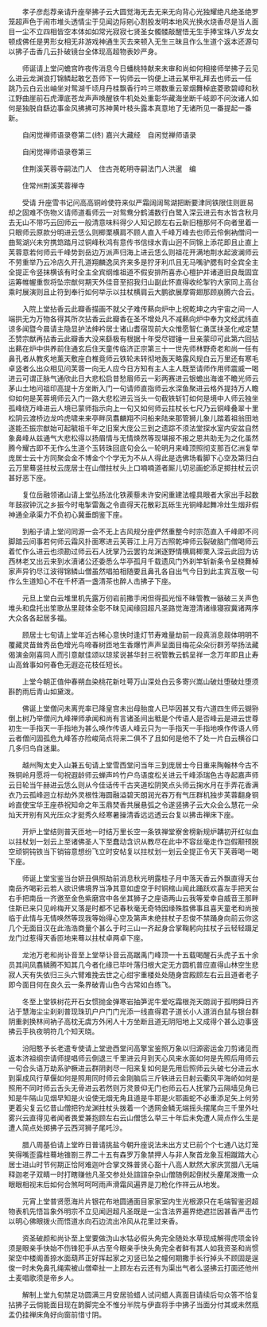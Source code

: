 <!-- { "loadSidebar": true } -->
　　孝子彦彪荐亲请升座举拂子云大圆觉海无去无来无向背心光独耀绝凡绝圣绝罗笼超声色于闹市堆头透情尘于见闻边际剜心割股发明本地风光换水烧香尽是当人面目一尘不立四相皆空本体如如常光寂寂七贤圣女髑髅敲醒悟无生手捧宝珠八岁龙女顿成佛任是男形女相无非游戏神通生灭去来顿入无生三昧且作么生道个返本还源句以拂子击香几云扑破镜台全体现高超物表妙严身。

　　师诞请上堂问蟾宫昨夜传消息今日蟠桃特献来未审和尚如何相接师举拂子云见么进云龙渊浪打锦鳞起敢乞吾师下一钩师云一钩便上进云某甲礼拜去也师云一任　跳乃云白云出岫坐对鸳湖千顷月丹桂飘香行吟三塔数重云翠烟舞棹底菱歌碧嶂和秋江野曲崖前石虎潭底苍龙声声唤醒铁牛机处处重彰华藏海坐断千岐即不问汝诸人如何是独脱自繇边事金风拂拂可苏神黄叶枝头露本真意地了无诸所见一番提起一番新。

　　自闲觉禅师语录卷第二(终)
嘉兴大藏经　自闲觉禅师语录


　　自闲觉禅师语录卷第三

　　住荆溪芙蓉寺嗣法门人　住古尧乾明寺嗣法门人洪暹　编

　　住常州荆溪芙蓉禅寺

　　受请
升座雪书记问高高铜岭使符来似严霜阔阔鸳湖把断要津同铁限住则匪易却之固难不伤物义请师道看师云一对鸳鸯分鹤浦数行白鹭入深云进云有水皆含秋月去无山不带巧云回师云一般清意味料得少人知记顾左右云新旧檀那何不向者里着一只眼师云原款分明进云恁么则楖栗横肩不顾人直入千峰万峰去也师云伶俐衲僧问一曲鸳湖兴未穷携筇踏月过铜峰秋鸿有意传书信绿水青山迥不同锦上添花即且止直上芙蓉意若何师云千峰势到岳边万派声归海上进云恁么则祖花开满地荆水起波澜师云不劳重举乃云冷店久开孔道翔麟逸凤齐来多是狞牙利爪且无马嘴驴腮有时全宾全主全提正令竖抹横该有时全主全宾纲维祖道不假安排所喜赤心檀护并诸道旧良哉固宜运筹帷幄重恢将坠宗猷何期天外佳音至招我归山副此怀直得收纶掣钓大家同上高台乘时展演则且止符到奉行如何举示以拄杖横肩云大鹏欲展摩霄翅那顾崩腾六合云。

　　入院上堂拈香云此瓣香描画不就父子难传爇向炉中上祝乾坤之内宇宙之间一人端拱无为万物各得其所次拈香云此瓣香在圣不增处凡不减爇向炉中奉为文经武纬直谅多闻暨今晨请主隐显护法绅衿居士诸山耆宿现前大众惟愿智仁勇匡扶圣化戒定慧丕赞宗猷再拈香云此瓣香大没来繇极有根据十年受尽钳锤一旦亲蒙印可此第六回拈出爇在炉中供养前住通玄后住天童传临济正宗第三十一世先师林野奇老和尚一任有鼻孔者从教炙地薰天敷座白椎竟师云铁轮未转彻地轰天略露风规白云万里还有寒毛卓竖者么出众相见问芙蓉一向无人应今日方知有主人主人既至请师作用师震威一喝进云可谓正脉气通欣此日大悲松启昔愁眉师云一彩两赛进云银蟾出海谁不瞻光师云茅山土地问祖印高提十方坐断入门一句请师直指师云水深鱼聚进云格外提持万人瞻仰如何是芙蓉境师云入门一路大悲松进云当头一句截铁斩钉如何是境中人师云独坐孤峰绕万峰进云人境已蒙师指示向上一句又如何师云拄杖长七尺乃云铜峰叠翠十里松阴云渡桥边龙吟虎啸来来亭畔凤翥麟翔不问船来陆来那管狮儿象儿踏着祖翁田地遂能丕振宗猷始可起毓祖千年之旧案大庞公三到之遗踪不须法堂探水室内安盆自然象鼻峰从兹通气大悲松得以扬眉情与无情焕然等现堪报不报之恩共助无为之化虽然腾今耀古即不无作么生道个玉转珠回底句会么一轮明月来峰顶照彻支那百亿洲复举庞居士云十方同聚会金不博金个个学无为不从人得此是选佛场看脚下心空及第归白云万里蓦竖拄杖云庞居士在山僧拄杖头上口喃喃道者厮儿切忌画蛇添足掷拄杖云识甚好恶下座。

　　复位岳融领诸山请上堂弘扬法化铁蒺藜未许安闲重建法幢具眼者大家出手起数年鼓寂钟沉之乡振今时电掣雷轰之令直得天花散彩瓦砾生光铜峰起舞冷灶生烟非假神通全承渠力不负初心冀垂朗鉴下座。

　　到船子请上堂问同源一会不无上古风规分座俨然重整今时宗范直入千峰即不问脚踏云间事若何师云霜风扑面寒进云芙蓉江上月万古照乾坤师云裂破脑门僧喝师云着忙作么进云也须勘过师云石人抚掌乃云罢钓龙渊逐野情横肩楖栗入深云此回为访西林老又出云来到水濆诸公还委悉么华亭孤月千载遗风门外刹竿斩新条令呈桡舞棹家声异钓尽江波得锦鳞山僧虽然唱拍相随要且鼻孔各自出气今日到此主宾互敬一句作么生道知心不在千杯酒一盏清茶也醉人击拂子下座。

　　元旦上堂白云堆里机先露万仞岩前撒手闲但得孤光恒不昧管教一镞破三关声色堆头和盘托出笙歌丛里觌体全彰不昧见闻缘回超凡圣路觉海澄清诸缘寝寂冀诸两序大众各各起居多福。

　　顾居士七旬请上堂年近古稀心意快时逢灯节寿难量劫前一段真消息觌体明明不覆藏灵苗耸秀岳色增光鸟啼春树匝地生香爆竹声声呈面目梅花朵朵衍群芳举扬法藏偈演金刚喜同人而引意献佳颂以琼浆说甚华封三祝管教云鹤呈祥一念万年即且止寿山高耸事如何春色无遐迩花枝任短长。

　　上堂今朝正值仲春朔血染桃花新吐萼万山深处白云多寄兴嵩山破灶堕破灶堕须斟酌雨后青山如黛泼。

　　佛诞上堂僧问未离兜率已降皇宫未出母胎度人已毕因甚又有六道四生师云猢狲倒上树乃举僧问九峰禅师承闻和尚有言诸圣间出秪是个传语人是否峰云是进云世尊初生一手指天一手指地为甚么唤作传语人峰云只为一手指天一手指地唤作传语人师云者僧问固孤危九峰答亦险峻简点将来二俱不了且如何是他不了处一片白云横谷口几多归鸟自迷巢。

　　越州陶太史入山兼五旬请上堂雪西堂问当年三到庞居士今日重来陶翰林今古不殊铜岭月愿将一句祝遐龄师云蝉声吟竹户鸟语度松关进云千峰添瑞色古寺起嘉声师云日轮当午赫进云恁么则从今佳话传千古夹道松阴笑点头师云掬水月在手弄花香满衣乃云孤峰迥立标劫外灵根性海圆融溢碧天朗润光吞万有气压群机独步芙蓉翻身铜岭直使宝华王座恭祝知命之年玉鼎焚香共展悬弧之令遂竖拂子云大众会么慧花一朵灿天开别有风光压众才挺秀久经寒暑操清香远远透云台复以拂击禅床下座。

　　开炉上堂结则普天匝地一时结万里长空一条铁禅堂寮舍榜新规炉韝初开红似血以拄杖划一划云上至诸佛圣人下至蠢动含识从教尽在此中不容丝毫走作岂假颟顸脱空顽铜钝铁当下销镕意想纷飞立时安帖复以拄杖划一划云全提正令天下芙蓉喝一喝下座。

　　师诞上堂宝鉴当台妍丑俱照劫前消息秋光明露桂子月中落天香云外飘直得天台南岳齐喝彩云若人欲识佛境界当净其意如虚空于时铜棺山闻此踊跃欢喜左手把天台右手把南岳一齐邀至金色紫磨宫中各坐其狮子之座语两山云我等爱幸自威音王那畔住斯已来只见岭梅开又落是时都不记春秋毫无奇特因缘殊胜佛事且喜天童老和尚按临于此情与无情唤然等现我等始得心空及第声未绝拄杖子忍俊不禁踊身向前云你这几个无面目汉在此浩浩商量个甚么于时三山一齐起身合掌鞠躬向拄杖子云轻轻蹑足龙门过惹得天香匝地来蓦以拄杖卓两卓下座。

　　龙池万老和尚讣音至上堂举讣音云高踞禹门峰顶一十五载喝醒石头虎子五十余员其间凤翥鳞腾不知其几今者化缘已毕叶落归根大定无方圆机普应直得山林空生悲寂人天有失依归三头六臂难挽去世之心绀宇重楼处处随身宫殿顾左右云且道者老子即今面目何在良久云一条界破青山色今古常如白练飞。

　　冬至上堂铁树花开石女惯抛金弹寒岩抽笋泥牛爱吃霜根尧天朗润于孤明舜日齐沾于慧海尘尘刹刹普现珠玑户户门门光添一线直得君子道长小人道消白鼠与银台群阴重剥换林间衲子高枕无虞方外闲人十方坐断且道无阴阳地上又成得个甚么边事竖拂云手执夜明符几个知天晓。

　　汾阳憨予长老遣专使请上堂逊西堂问高擎宝鉴照万象以归源密运金刀剪诸见而返本济祖纲宗请师提唱师云倒退三千里进云月到天心风来水面如何是先照后用师云一句合头语万劫系驴橛进云群阴剥尽一阳来复如何是先用后照师云头破七分进云水到渠成风行草偃如何是照用同时师云金刚脑后三斤铁进云日射云衢风平海峤如何是照用不同时师云舌头无骨进云若然则万灵景仰无门也师云石人抚掌乃云隔墙见角已知是牛隔山见烟早知是火设使无烟无角且道是牛耶是火耶画蛇不必重添足矢上何劳更着尖复云忆昔山僧把钓龙渊拄杖头拨着一个透网金鳞无端摇头摆尾向三千里外吐雾兴云直得见者闻者畏爱兼抱顾左右云山僧恁么举三十年后未免遭人简点作么生是遭人简点处掷拂子云西河狮子尾吒沙。

　　腊八周基伯请上堂昨日普请挑盐今朝升座说法未出方丈已前个个七通八达灯笼笑得嘴歪露柱蓦地锥劄三界二十五有森罗万象禁押人与非人聚首龙象互相蹴踏大心居士进山时节何期正恰阿难迦叶合掌文殊普贤心豁十八高人默然大家庆赏腊八无端释迦老子双睛一时打瞎赚他凡圣交参处处諠諠杂杂山僧随例起倒杖头麈尾泼撒一众眼眼相视末后如何合煞呵呵呵雨声滑霜风遍界是刀枪化作祥云从地发。

　　元宵上堂普贤愿海片片银花布地圆通面目家家室内生光根源只在毛端智鉴迥超物表机先悟旨象外明宗不立见闻迥超凡圣既是一尘含法界遍界绝遮拦因甚香严击竹以明心佛眼拨火而悟道水向石边流出冷风从花里过来香。

　　资圣破颜和尚讣至上堂要做沩山水牯必假头角完全随处水草现成解得虎项金铃须是眼亲手快始不伤锋犯手从古至今眼亲手快头角完全者鲜有其人如我资圣和尚惯架空中楼阁善捺水面葫芦正好挥起家之刃竖已坠之幢何期撒手长行掉头不顾固是逞俊一时未免鼻孔绳索被山僧牵扯一上顾左右云还有为渠出气者么竖拂云打面还他州土麦唱歌须是帝乡人。

　　解制上堂九旬禁足功圆满三月安居验蜡人试问蜡人真面目请续后句众答不恰复拈拂子云倘能面目现在韵脚完全不惟分半院与伊直将手中拂子当面分付其或未然瓶盂仍挂禅床角好向窗前惜寸阴。

